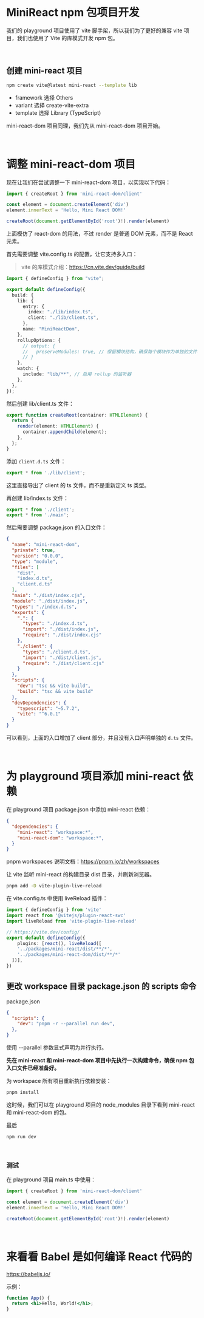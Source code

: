 # MiniReact npm 包项目开发

我们的 playground 项目使用了 vite 脚手架，所以我们为了更好的兼容 vite 项目，我们也使用了 Vite 的库模式开发 npm 包。

<br>

## 创建 mini-react 项目

```bash
npm create vite@latest mini-react --template lib
```

- framework 选择 Others
- variant 选择 create-vite-extra
- template 选择 Library (TypeScript)

mini-react-dom 项目同理，我们先从 mini-react-dom 项目开始。

<br>



# 调整 mini-react-dom 项目

现在让我们在尝试调整一下 mini-react-dom 项目，以实现以下代码：

```jsx
import { createRoot } from 'mini-react-dom/client'

const element = document.createElement('div')
element.innerText = 'Hello, Mini React DOM!'

createRoot(document.getElementById('root')!).render(element)
```

上面模仿了 react-dom 的用法，不过 render 是普通 DOM 元素，而不是 React 元素。

首先需要调整 vite.config.ts 的配置，让它支持多入口：

> vite 的库模式介绍：https://cn.vite.dev/guide/build

```ts
import { defineConfig } from "vite";

export default defineConfig({
  build: {
    lib: {
      entry: {
        index: "./lib/index.ts",
        client: "./lib/client.ts",
      },
      name: "MiniReactDom",
    },
    rollupOptions: {
      // output: {
      //   preserveModules: true, // 保留模块结构，确保每个模块作为单独的文件输出。
      // }
    },
    watch: {
      include: "lib/**", // 启用 rollup 的监听器
    },
  },
});
```

然后创建 lib/client.ts 文件：
```ts
export function createRoot(container: HTMLElement) {
  return {
    render(element: HTMLElement) {
      container.appendChild(element);
    },
  };
}
```

添加 `client.d.ts` 文件：
```ts
export * from './lib/client'; 
```
这里直接导出了 client 的 ts 文件，而不是重新定义 ts 类型。

再创建 lib/index.ts 文件：
```ts
export * from './client';
export * from './main'; 
```

然后需要调整 package.json 的入口文件：
```json
{
  "name": "mini-react-dom",
  "private": true,
  "version": "0.0.0",
  "type": "module",
  "files": [
    "dist",
    "index.d.ts",
    "client.d.ts"
  ],
  "main": "./dist/index.cjs",
  "module": "./dist/index.js",
  "types": "./index.d.ts",
  "exports": {
    ".": {
      "types": "./index.d.ts",
      "import": "./dist/index.js",
      "require": "./dist/index.cjs"
    },
    "./client": {
      "types": "./client.d.ts",
      "import": "./dist/client.js",
      "require": "./dist/client.cjs"
    }
  },
  "scripts": {
    "dev": "tsc && vite build",
    "build": "tsc && vite build"
  },
  "devDependencies": {
    "typescript": "~5.7.2",
    "vite": "^6.0.1"
  }
}
```
可以看到，上面的入口增加了 client 部分，并且没有入口声明单独的 `d.ts` 文件。

<br>

# 为 playground 项目添加 mini-react 依赖

在 playground 项目 package.json 中添加 mini-react 依赖：

```json
{
  "dependencies": {
    "mini-react": "workspace:*",
    "mini-react-dom": "workspace:*",
  }
}
```
pnpm workspaces 说明文档：https://pnpm.io/zh/workspaces

让 vite 监听 mini-react 的构建目录 dist 目录，并刷新浏览器。

```bash
pnpm add -D vite-plugin-live-reload
```
在 vite.config.ts 中使用 liveReload 插件：
```ts
import { defineConfig } from 'vite'
import react from '@vitejs/plugin-react-swc'
import liveReload from 'vite-plugin-live-reload'

// https://vite.dev/config/
export default defineConfig({
	plugins: [react(), liveReload([
    '../packages/mini-react/dist/**/*',
    '../packages/mini-react-dom/dist/**/*'
  ])],
})
```

## 更改 workspace 目录 package.json 的 scripts 命令

package.json

```json
{
  "scripts": {
    "dev": "pnpm -r --parallel run dev",
  },
}
```
使用 --parallel 参数显式声明为并行执行。

**先在 mini-react 和 mini-react-dom 项目中先执行一次构建命令，确保 npm 包入口文件已经准备好。**

为 workspace 所有项目重新执行依赖安装：
```bash
pnpm install
```

这时候，我们可以在 playground 项目的 node_modules 目录下看到 mini-react 和 mini-react-dom 的包。

最后

```bash
npm run dev
```

<br>

### 测试
在 playground 项目 main.ts 中使用：
```ts
import { createRoot } from 'mini-react-dom/client'

const element = document.createElement('div')
element.innerText = 'Hello, Mini React DOM!'

createRoot(document.getElementById('root')!).render(element)
```

<br>

# 来看看 Babel 是如何编译 React 代码的

https://babeljs.io/

示例：
```jsx
function App() {
  return <h1>Hello, World!</h1>;
}
```